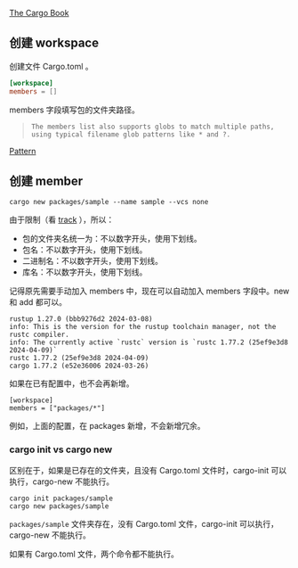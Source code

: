 [The Cargo Book](https://doc.rust-lang.org/cargo/index.html)

## 创建 workspace

创建文件 Cargo.toml 。

```toml
[workspace]
members = []
```

members 字段填写包的文件夹路径。

> `The members list also supports globs to match multiple paths, using typical filename glob patterns like * and ?.`

[Pattern](https://docs.rs/glob/0.3.0/glob/struct.Pattern.html)

## 创建 member

`cargo new packages/sample --name sample --vcs none`

由于限制（看 [track](./track.rust.md) ），所以：

- 包的文件夹名统一为：不以数字开头，使用下划线。
- 包名：不以数字开头，使用下划线。
- 二进制名：不以数字开头，使用下划线。
- 库名：不以数字开头，使用下划线。

记得原先需要手动加入 members 中，现在可以自动加入 members 字段中。new 和 add 都可以。

```
rustup 1.27.0 (bbb9276d2 2024-03-08)
info: This is the version for the rustup toolchain manager, not the rustc compiler.
info: The currently active `rustc` version is `rustc 1.77.2 (25ef9e3d8 2024-04-09)`
rustc 1.77.2 (25ef9e3d8 2024-04-09)
cargo 1.77.2 (e52e36006 2024-03-26)
```

如果在已有配置中，也不会再新增。

```
[workspace]
members = ["packages/*"]
```

例如，上面的配置，在 packages 新增，不会新增冗余。

### cargo init vs cargo new

区别在于，如果是已存在的文件夹，且没有 Cargo.toml 文件时，cargo-init 可以执行，cargo-new 不能执行。

```
cargo init packages/sample
cargo new packages/sample
```

`packages/sample` 文件夹存在，没有 Cargo.toml 文件，cargo-init 可以执行，cargo-new 不能执行。

如果有 Cargo.toml 文件，两个命令都不能执行。
